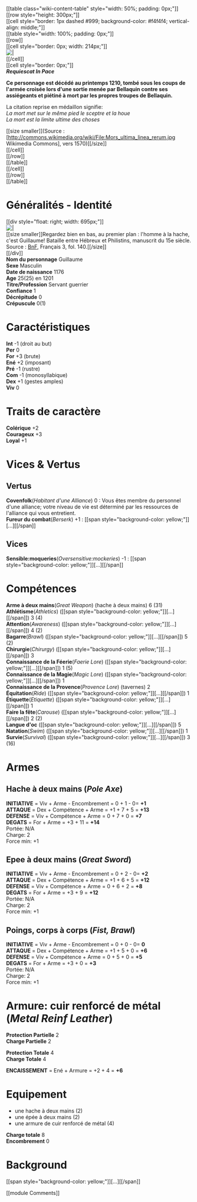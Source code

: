 [[table class="wiki-content-table" style="width: 50%; padding: 0px;"]]  
[[row style="height: 300px;"]]  
[[cell style="border: 1px dashed #999; background-color: #f4f4f4; vertical-align: middle;"]]  
[[table style="width: 100%; padding: 0px;"]]  
[[row]]  
[[cell style="border: 0px; width: 214px;"]]  
![|](http://villamanlia.wikidot.com/local--files/sandbox/Mors.jpg)  
[[/cell]]  
[[cell style="border: 0px;"]]  
***Requiescat In Pace***

**Ce personnage est décédé au printemps 1210, tombé sous les coups de l'armée croisée lors d'une sortie menée par Bellaquin contre ses assiégeants et piétiné à mort par les propres troupes de Bellaquin.**

La citation reprise en médaillon signifie:  
*La mort met sur le même pied le sceptre et la houe*  
*La mort est la limite ultime des choses*

[[size smaller]](Source : [http://commons.wikimedia.org/wiki/File:Mors_ultima_linea_rerum.jpg Wikimedia Commons], vers 1570)[[/size]]  
[[/cell]]  
[[/row]]  
[[/table]]  
[[/cell]]  
[[/row]]  
[[/table]]

# Généralités - Identité  
[[div style="float: right; width: 695px;"]]  
![|](http://visualiseur.bnf.fr/ConsulterElementNum?O=IFN-8100022&E=JPEG&Deb=57&Fin=57&Param=C)  
[[size smaller]]Regardez bien en bas, au premier plan : l'homme à la hache, c'est Guillaume! Bataille entre Hébreux et Philistins, manuscrit du 15e siècle. Source : [BnF](http://visualiseur.bnf.fr/CadresFenetre?O=COMP-3&M=imageseule), Français 3, fol. 140.[[/size]]  
[[/div]]  
**Nom du personnage** Guillaume  
**Sexe** Masculin  
**Date de naissance** 1176  
**Age** 25(25) en 1201  
**Titre/Profession** Servant guerrier  
**Confiance** 1  
**Décrépitude** 0  
**Crépuscule** 0(1)

# Caractéristiques  
**Int** -1 (droit au but)  
**Per** 0  
**For** +3 (brute)  
**Ené** +2 (imposant)  
**Pré** -1 (rustre)  
**Com** -1 (monosyllabique)  
**Dex** +1 (gestes amples)  
**Viv** 0

# Traits de caractère  
**Colérique** +2  
**Courageux** +3  
**Loyal** +1 

# Vices & Vertus

## Vertus  
**Covenfolk**(*Habitant d'une Alliance*) 0 : Vous êtes membre du personnel d'une alliance; votre niveau de vie est déterminé par les ressources de l'alliance qui vous entretient.  
**Fureur du combat**(*Berserk*) +1 : [[span style="background-color: yellow;"]][...][[/span]]

## Vices  
**Sensible:moqueries**(*Oversensitive:mockeries*) -1 : [[span style="background-color: yellow;"]][...][[/span]]

# Compétences  
**Arme à deux mains**(*Great Weapon*) (hache à deux mains) 6 (31)  
**Athlétisme**(*Athletics*) ([[span style="background-color: yellow;"]][...][[/span]]) 3 (4)  
**Attention**(*Awareness*) ([[span style="background-color: yellow;"]][...][[/span]]) 4 (2)  
**Bagarre**(*Brawl*) ([[span style="background-color: yellow;"]][...][[/span]]) 5 (2)  
**Chirurgie**(*Chirurgy*) ([[span style="background-color: yellow;"]][...][[/span]]) 3  
**Connaissance de la Féerie**(*Faerie Lore*) ([[span style="background-color: yellow;"]][...][[/span]]) 1 (5)  
**Connaissance de la Magie**(*Magic Lore*) ([[span style="background-color: yellow;"]][...][[/span]]) 1  
**Connaissance de la Provence**(*Provence Lore*) (tavernes) 2  
**Équitation**(*Ride*) ([[span style="background-color: yellow;"]][...][[/span]]) 1  
**Étiquette**(*Etiquette*) ([[span style="background-color: yellow;"]][...][[/span]]) 1  
**Faire la fête**(*Carouse*) ([[span style="background-color: yellow;"]][...][[/span]]) 2 (2)  
**Langue d'oc** ([[span style="background-color: yellow;"]][...][[/span]]) 5  
**Natation**(*Swim*) ([[span style="background-color: yellow;"]][...][[/span]]) 1  
**Survie**(*Survival*) ([[span style="background-color: yellow;"]][...][[/span]]) 3 (16)

# Armes

## Hache à deux mains (*Pole Axe*)  
**INITIATIVE** = Viv + Arme - Encombrement = 0 + 1 - 0= **+1**  
**ATTAQUE** = Dex + Compétence + Arme = +1 + 7 + 5 = **+13**  
**DEFENSE** = Viv + Compétence + Arme = 0 + 7 + 0 = **+7**  
**DEGATS** = For + Arme = +3 + 11 = **+14**  
Portée: N/A  
Charge: 2  
Force min: +1

## Epee à deux mains (*Great Sword*)  
**INITIATIVE** = Viv + Arme - Encombrement = 0 + 2 - 0= **+2**  
**ATTAQUE** = Dex + Compétence + Arme = +1 + 6 + 5 = **+12**  
**DEFENSE** = Viv + Compétence + Arme = 0 + 6 + 2 = **+8**  
**DEGATS** = For + Arme = +3 + 9 = **+12**  
Portée: N/A  
Charge: 2  
Force min: +1

## Poings, corps à corps (*Fist, Brawl*)  
**INITIATIVE** = Viv + Arme - Encombrement = 0 + 0 - 0= **0**  
**ATTAQUE** = Dex + Compétence + Arme = +1 + 5 + 0 = **+6**  
**DEFENSE** = Viv + Compétence + Arme = 0 + 5 + 0 = **+5**  
**DEGATS** = For + Arme = +3 + 0 = **+3**  
Portée: N/A  
Charge: 2  
Force min: +1

# Armure: cuir renforcé de métal (*Metal Reinf Leather*)  
**Protection Partielle** 2  
**Charge Partielle** 2

**Protection Totale** 4  
**Charge Totale** 4

**ENCAISSEMENT** = Ené + Armure = +2 + 4 = **+6**

# Equipement  
* une hache à deux mains (2)  
* une épée à deux mains (2)  
* une armure de cuir renforcé de métal (4)

**Charge totale** 8  
**Encombrement** 0

# Background  
[[span style="background-color: yellow;"]][...][[/span]]

[[module Comments]]  